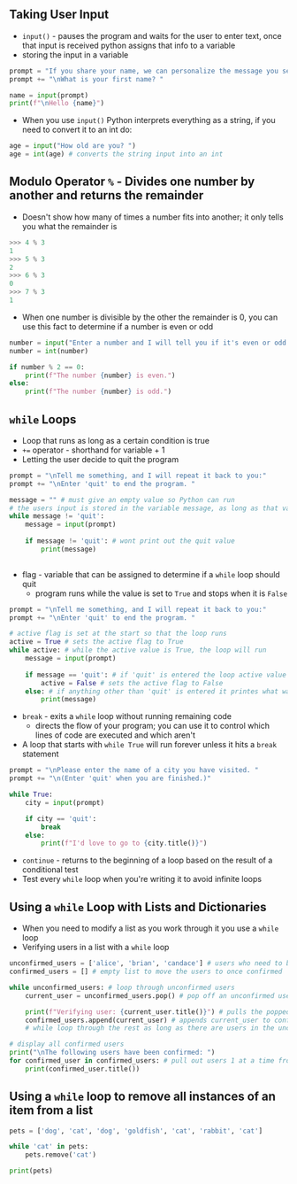 ## Taking User Input
- `input()` - pauses the program and waits for the user to enter text, once that input is received python assigns that info to a variable
- storing the input in a variable
```python
prompt = "If you share your name, we can personalize the message you see."
prompt += "\nWhat is your first name? "

name = input(prompt)
print(f"\nHello {name}")
```
- When you use `input()` Python interprets everything as a string, if you need to convert it to an int do:
```python
age = input("How old are you? ")
age = int(age) # converts the string input into an int
```

## Modulo Operator `%` - Divides one number by another and returns the remainder
- Doesn't show how many of times a number fits into another; it only tells you what the remainder is
```python
>>> 4 % 3
1
>>> 5 % 3
2
>>> 6 % 3
0
>>> 7 % 3
1
```
- When one number is divisible by the other the remainder is 0, you can use this fact to determine if a number is even or odd
```python
number = input("Enter a number and I will tell you if it's even or odd ")
number = int(number)

if number % 2 == 0:
    print(f"The number {number} is even.")
else: 
    print(f"The number {number} is odd.")
```
## `while` Loops
- Loop that runs as long as a certain condition is true
- `+=` operator - shorthand for variable + 1
- Letting the user decide to quit the program
```python
prompt = "\nTell me something, and I will repeat it back to you:"
prompt += "\nEnter 'quit' to end the program. "

message = "" # must give an empty value so Python can run
# the users input is stored in the variable message, as long as that variables value != 'quit', the loop continues to run
while message != 'quit':
	message = input(prompt)
	
	if message != 'quit': # wont print out the quit value
		print(message)
	
```
- flag - variable that can be assigned to determine if a `while` loop should quit
	- program runs while the value is set to `True` and stops when it is `False`
```python
prompt = "\nTell me something, and I will repeat it back to you:"
prompt += "\nEnter 'quit' to end the program. "

# active flag is set at the start so that the loop runs
active = True # sets the active flag to True
while active: # while the active value is True, the loop will run
	message = input(prompt)
	
	if message == 'quit': # if 'quit' is entered the loop active value will change to False and the loop will end
		active = False # sets the active flag to False
	else: # if anything other than 'quit' is entered it printes what was entered
		print(message)
```
- `break` - exits a `while` loop without running remaining code
	- directs the flow of your program; you can use it to control which lines of code are executed and which aren't
- A loop that starts with `while True` will run forever unless it hits a `break` statement
```python
prompt = "\nPlease enter the name of a city you have visited. "
prompt += "\n(Enter 'quit' when you are finished.)"

while True:
    city = input(prompt)

    if city == 'quit':
        break
    else:
        print(f"I'd love to go to {city.title()}")
```
- `continue` - returns to the beginning of a loop based on the result of a conditional test
- Test every `while` loop when you're writing it to avoid infinite loops

## Using a `while` Loop with Lists and Dictionaries
- When you need to modify a list as you work through it you use a `while` loop
- Verifying users in a list with a `while` loop
```python
unconfirmed_users = ['alice', 'brian', 'candace'] # users who need to be verified
confirmed_users = [] # empty list to move the users to once confirmed

while unconfirmed_users: # loop through unconfirmed users
    current_user = unconfirmed_users.pop() # pop off an unconfirmed user and store it in current_user

    print(f"Verifying user: {current_user.title()}") # pulls the popped user from current_user
    confirmed_users.append(current_user) # appends current_user to confirmed_users
    # while loop through the rest as long as there are users in the unconfirmed list

# display all confirmed users
print("\nThe following users have been confirmed: ")
for confirmed_user in confirmed_users: # pull out users 1 at a time from confirmed_users and print the value
    print(confirmed_user.title())
```

## Using a `while` loop to remove all instances of an item from a list
```python
pets = ['dog', 'cat', 'dog', 'goldfish', 'cat', 'rabbit', 'cat']

while 'cat' in pets:
    pets.remove('cat')

print(pets)
```